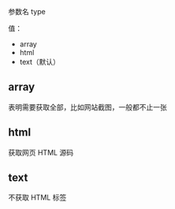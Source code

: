 参数名 type

值：

- array
- html
- text（默认）

## array

表明需要获取全部，比如网站截图，一般都不止一张

## html

获取网页 HTML 源码

## text

不获取 HTML 标签
